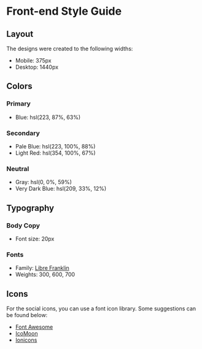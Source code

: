# Front-end Style Guide

## Layout

The designs were created to the following widths:

- Mobile: 375px
- Desktop: 1440px

## Colors

### Primary

- Blue: hsl(223, 87%, 63%)

### Secondary

- Pale Blue: hsl(223, 100%, 88%)
- Light Red: hsl(354, 100%, 67%)

### Neutral

- Gray: hsl(0, 0%, 59%)
- Very Dark Blue: hsl(209, 33%, 12%)

## Typography

### Body Copy

- Font size: 20px

### Fonts

- Family: [Libre Franklin](https://fonts.google.com/specimen/Libre+Franklin)
- Weights: 300, 600, 700

## Icons

For the social icons, you can use a font icon library. Some suggestions can be found below:

- [Font Awesome](https://fontawesome.com)
- [IcoMoon](https://icomoon.io)
- [Ionicons](https://ionicons.com)
